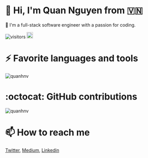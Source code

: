 # 👋  Hi, I'm Quan Nguyen from :vietnam:

<p align="center"></p>

<!--
**quanhnv/quanhnv** is a ✨ _special_ ✨ repository because its `README.md` (this file) appears on your GitHub profile.

Here are some ideas to get you started:

- 🔭 I’m currently working on ...
- 🌱 I’m currently learning ...
- 👯 I’m looking to collaborate on ...
- 🤔 I’m looking for help with ...
- 💬 Ask me about ...
- 📫 How to reach me: ...
- 😄 Pronouns: ...
- ⚡ Fun fact: ...
-->

👯 I'm a full-stack software engineer with a passion for coding.

![visitors](https://visitor-badge.glitch.me/badge?page_id=quanhnv.quanhnv)
[<img alt="github" src="https://img.shields.io/badge/github-quanhnv-8da0cb?style=for-the-badge&labelColor=555555&logo=github" height="20">](https://github.com/quanhnv)

# ⚡ Favorite languages and tools

<!--<code><img height="32" src="https://raw.githubusercontent.com/github/explore/80688e429a7d4ef2fca1e82350fe8e3517d3494d/topics/csharp/csharp.png"></code>
<code><img height="32" src="https://raw.githubusercontent.com/github/explore/80688e429a7d4ef2fca1e82350fe8e3517d3494d/topics/nodejs/nodejs.png"></code>
<code><img height="32" src="https://raw.githubusercontent.com/github/explore/80688e429a7d4ef2fca1e82350fe8e3517d3494d/topics/react/react.png"></code>
<code><img height="32" src="https://raw.githubusercontent.com/github/explore/80688e429a7d4ef2fca1e82350fe8e3517d3494d/topics/git/git.png"></code>-->
<img src="https://github-readme-stats.vercel.app/api/top-langs/?username=quanhnv&hide=css,html,powershell,elm,php,javascript&show_icons=true&count_private=true&theme=algolia&layout=compact" alt="quanhnv" />

# :octocat: GitHub contributions

<img src="https://github-readme-stats.vercel.app/api?username=quanhnv&show_icons=true&count_private=true&theme=algolia" alt="quanhnv" />

# 📫 How to reach me

[Twitter](https://twitter.com/quanhnv), [Medium](https://medium.com/@quanhnv), [Linkedin](https://www.linkedin.com/in/quanhnv)

<!--
<p align="left">
  <img src="https://github-readme-stats.vercel.app/api?username=thangchung&show_icons=true&count_private=true&theme=algolia" alt="thangchung" />
</p> -->

<!--
<a href="https://www.buymeacoffee.com/thangchung" target="_blank"><img src="https://cdn.buymeacoffee.com/buttons/lato-green.png" alt="Buy Me A Beer" style="height: 51px !important;width: 217px !important;" ></a>
-->
